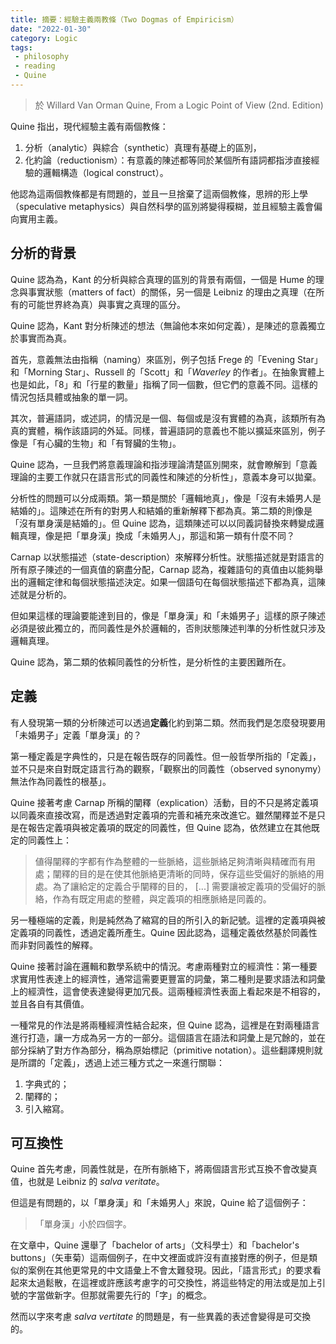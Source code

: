 ```yaml
---
title: 摘要：經驗主義兩教條（Two Dogmas of Empiricism）
date: "2022-01-30"
category: Logic
tags:
 - philosophy
 - reading
 - Quine
---
```


> 於 Willard Van Orman Quine, From a Logic Point of View (2nd. Edition)

Quine 指出，現代經驗主義有兩個教條：

1. 分析（analytic）與綜合（synthetic）真理有基礎上的區別，
2. 化約論（reductionism）：有意義的陳述都等同於某個所有語詞都指涉直接經驗的邏輯構造（logical construct）。

他認為這兩個教條都是有問題的，並且一旦捨棄了這兩個教條，思辨的形上學（speculative metaphysics）與自然科學的區別將變得糢糊，並且經驗主義會偏向實用主義。

## 分析的背景

Quine 認為為，Kant 的分析與綜合真理的區別的背景有兩個，一個是 Hume 的理念與事實狀態（matters of fact）的關係，另一個是 Leibniz 的理由之真理（在所有的可能世界終為真）與事實之真理的區分。

Quine 認為，Kant 對分析陳述的想法（無論他本來如何定義），是陳述的意義獨立於事實而為真。

首先，意義無法由指稱（naming）來區別，例子包括 Frege 的「Evening Star」和「Morning Star」、Russell 的「Scott」和「*Waverley* 的作者」。在抽象實體上也是如此，「8」和「行星的數量」指稱了同一個數，但它們的意義不同。這樣的情況包括具體或抽象的單一詞。

其次，普遍語詞，或述詞，的情況是一個、每個或是沒有實體的為真，該類所有為真的實體，稱作該語詞的外延。同樣，普遍語詞的意義也不能以擴延來區別，例子像是「有心臟的生物」和「有腎臟的生物」。

Quine 認為，一旦我們將意義理論和指涉理論清楚區別開來，就會瞭解到「意義理論的主要工作就只在語言形式的同義性和陳述的分析性」，意義本身可以拋棄。

分析性的問題可以分成兩類。第一類是關於「邏輯地真」，像是「沒有未婚男人是結婚的」。這陳述在所有的對男人和結婚的重新解釋下都為真。第二類的則像是「沒有單身漢是結婚的」。但 Quine 認為，這類陳述可以以同義詞替換來轉變成邏輯真理，像是把「單身漢」換成「未婚男人」，那這和第一類有什麼不同？

Carnap 以狀態描述（state-description）來解釋分析性。狀態描述就是對語言的所有原子陳述的一個真值的窮盡分配，Carnap 認為，複雜語句的真值由以能夠舉出的邏輯定律和每個狀態描述決定。如果一個語句在每個狀態描述下都為真，這陳述就是分析的。

但如果這樣的理論要能達到目的，像是「單身漢」和「未婚男子」這樣的原子陳述必須是彼此獨立的，而同義性是外於邏輯的，否則狀態陳述判準的分析性就只涉及邏輯真理。

Quine 認為，第二類的依賴同義性的分析性，是分析性的主要困難所在。

## 定義

有人發現第一類的分析陳述可以透過**定義**化約到第二類。然而我們是怎麼發現要用「未婚男子」定義「單身漢」的？

第一種定義是字典性的，只是在報告既存的同義性。但一般哲學所指的「定義」，並不只是來自對既定語言行為的觀察，「觀察出的同義性（observed synonymy）無法作為同義性的根基」。

Quine 接著考慮 Carnap 所稱的闡釋（explication）活動，目的不只是將定義項以同義來直接改寫，而是透過對定義項的完善和補充來改進它。雖然闡釋並不是只是在報告定義項與被定義項的既定的同義性，但 Quine 認為，依然建立在其他既定的同義性上：

> 値得闡釋的字都有作為整體的一些脈絡，這些脈絡足夠清晰與精確而有用處；闡釋的目的是在使其他脈絡更清晰的同時，保存這些受偏好的脈絡的用處。為了讓給定的定義合乎闡釋的目的， \[...\] 需要讓被定義項的受偏好的脈絡，作為有既定用處的整體，與定義項的相應脈絡是同義的。

另一種極端的定義，則是純然為了縮寫的目的所引入的新記號。這裡的定義項與被定義項的同義性，透過定義所產生。Quine 因此認為，這種定義依然基於同義性而非對同義性的解釋。

Quine 接著討論在邏輯和數學系統中的情況。考慮兩種對立的經濟性：第一種要求實用性表達上的經濟性，通常這需要更豐富的詞彙，第二種則是要求語法和詞彙上的經濟性，這會使表達變得更加冗長。這兩種經濟性表面上看起來是不相容的，並且各自有其價值。

一種常見的作法是將兩種經濟性結合起來，但 Quine 認為，這裡是在對兩種語言進行打造，讓一方成為另一方的一部分。這個語言在語法和詞彙上是冗餘的，並在部分採納了對方作為部分，稱為原始標記（primitive notation）。這些翻譯規則就是所謂的「定義」，透過上述三種方式之一來進行關聯：

1. 字典式的；
2. 闡釋的；
3. 引入縮寫。

## 可互換性

Quine 首先考慮，同義性就是，在所有脈絡下，將兩個語言形式互換不會改變真值，也就是 Leibniz 的 *salva veritate*。

但這是有問題的，以「單身漢」和「未婚男人」來說，Quine 給了這個例子：

> 「單身漢」小於四個字。

在文章中，Quine 還舉了「bachelor of arts」（文科學士）和「bachelor's buttons」（矢車菊）這兩個例子，在中文裡面或許沒有直接對應的例子，但是類似的案例在其他更常見的中文語彙上不會太難發現。因此，「語言形式」的要求看起來太過鬆散，在這裡或許應該考慮字的可交換性，將這些特定的用法或是加上引號的字當做新字。但那就需要先行的「字」的概念。

然而以字來考慮 *salva vertitate* 的問題是，有一些異義的表述會變得是可交換的。
